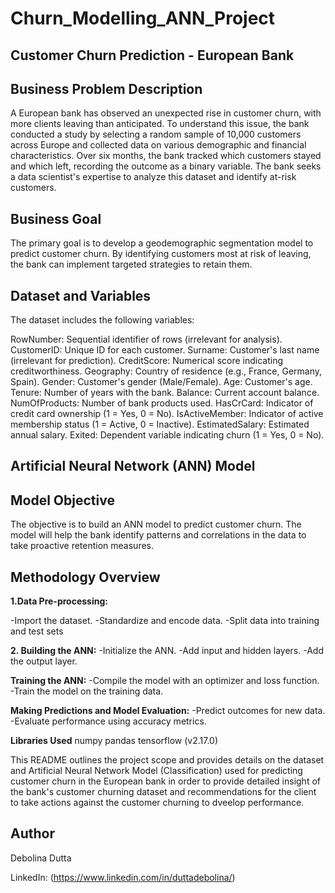 # Churn_Modelling_ANN_Project

## Customer Churn Prediction - European Bank

## Business Problem Description
A European bank has observed an unexpected rise in customer churn, with more clients leaving than anticipated. To understand this issue, the bank conducted a study by selecting a random sample of 10,000 customers across Europe and collected data on various demographic and financial characteristics. Over six months, the bank tracked which customers stayed and which left, recording the outcome as a binary variable. The bank seeks a data scientist's expertise to analyze this dataset and identify at-risk customers.

## Business Goal
The primary goal is to develop a geodemographic segmentation model to predict customer churn. By identifying customers most at risk of leaving, the bank can implement targeted strategies to retain them.

## Dataset and Variables
The dataset includes the following variables:

RowNumber: Sequential identifier of rows (irrelevant for analysis).
CustomerID: Unique ID for each customer.
Surname: Customer's last name (irrelevant for prediction).
CreditScore: Numerical score indicating creditworthiness.
Geography: Country of residence (e.g., France, Germany, Spain).
Gender: Customer's gender (Male/Female).
Age: Customer's age.
Tenure: Number of years with the bank.
Balance: Current account balance.
NumOfProducts: Number of bank products used.
HasCrCard: Indicator of credit card ownership (1 = Yes, 0 = No).
IsActiveMember: Indicator of active membership status (1 = Active, 0 = Inactive).
EstimatedSalary: Estimated annual salary.
Exited: Dependent variable indicating churn (1 = Yes, 0 = No).

## Artificial Neural Network (ANN) Model

## Model Objective
The objective is to build an ANN model to predict customer churn. The model will help the bank identify patterns and correlations in the data to take proactive retention measures.

## Methodology Overview

**1.Data Pre-processing:**

-Import the dataset.
-Standardize and encode data.
-Split data into training and test sets

**2. Building the ANN:**
-Initialize the ANN.
-Add input and hidden layers.
-Add the output layer.

**Training the ANN:**
-Compile the model with an optimizer and loss function.
-Train the model on the training data.

**Making Predictions and Model Evaluation:**
-Predict outcomes for new data.
-Evaluate performance using accuracy metrics.

**Libraries Used**
numpy
pandas
tensorflow (v2.17.0)

This README outlines the project scope and provides details on the dataset and Artificial Neural Network Model (Classification) used for predicting customer churn in the European bank in order to provide detailed insight of the bank's customer churning dataset and recommendations for the client to take actions against the customer churning to dveelop performance.

## Author 

Debolina Dutta

LinkedIn: (https://www.linkedin.com/in/duttadebolina/)
